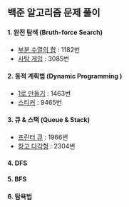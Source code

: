 ## 백준 알고리즘 문제 풀이

#### 1. 완전 탐색 (Bruth-force Search)

* [부분 수열의 합]( https://www.acmicpc.net/problem/1182) : 1182번
* [사탕 게임](https://www.acmicpc.net/problem/3085) : 3085번 

#### 2. 동적 계획법 (Dynamic Programming )

- [1로 만들기](https://www.acmicpc.net/problem/1463) : 1463번
- [스티커](https://www.acmicpc.net/problem/9465) : 9465번

#### 3. 큐 & 스택 (Queue & Stack)

- [프린터 큐](https://www.acmicpc.net/problem/1966) : 1966번
- [창고 다각형](https://www.acmicpc.net/problem/2304) : 2304번

#### 4. DFS



#### 5. BFS



#### 6. 탐욕법